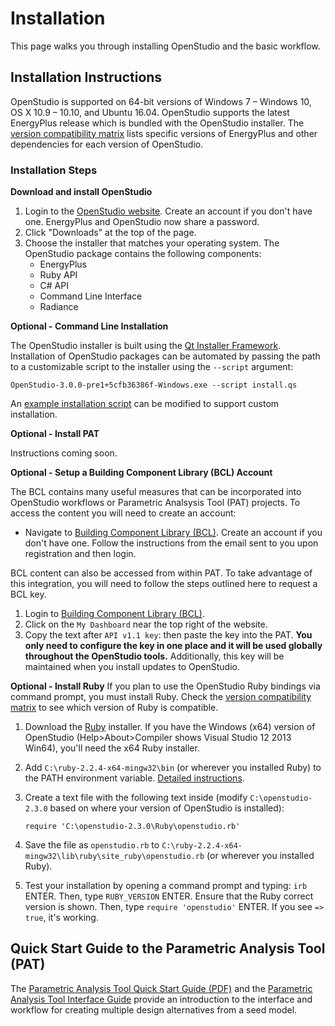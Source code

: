 <h1>Installation</h1>
This page walks you through installing OpenStudio and the basic workflow.

## Installation Instructions

OpenStudio is supported on 64-bit versions of Windows 7 &ndash; Windows 10, OS X 10.9 &ndash; 10.10, and Ubuntu 16.04.
OpenStudio supports the latest EnergyPlus release which is bundled with the OpenStudio installer. The [version compatibility matrix](https://github.com/NREL/OpenStudio/wiki/OpenStudio-Version-Compatibility-Matrix) lists specific versions of EnergyPlus and other dependencies for each version of OpenStudio.

### Installation Steps

__Download and install OpenStudio__

1. Login to the [OpenStudio website](https://www.openstudio.net/downloads). Create an account if you don't have one. EnergyPlus and OpenStudio now share a password.
2. Click "Downloads" at the top of the page.
3. Choose the installer that matches your operating system. The OpenStudio package contains the following components:
    - EnergyPlus
    - Ruby API
    - C# API
    - Command Line Interface
    - Radiance

__Optional - Command Line Installation__

The OpenStudio installer is built using the [Qt Installer Framework](https://doc.qt.io/qtinstallerframework/index.html).  Installation of OpenStudio packages can be automated by passing the path to a customizable script to the installer using the `--script` argument:

```
OpenStudio-3.0.0-pre1+5cfb36386f-Windows.exe --script install.qs
```

An [example installation script](https://raw.githubusercontent.com/NREL/OpenStudio/develop/install.qs) can be modified to support custom installation.

__Optional - Install PAT__

Instructions coming soon.

__Optional - Setup a Building Component Library (BCL) Account__

The BCL contains many useful measures that can be incorporated into OpenStudio workflows or Parametric Analsysis Tool (PAT) projects. To access the content you will need to create an account:

- Navigate to [Building Component Library (BCL)](https://bcl.nrel.gov/). Create an account if you don't have one. Follow the instructions from the email sent to you upon registration and then login.

BCL content can also be accessed from within PAT. To take advantage of this integration, you will need to follow the steps outlined here to request a BCL key.

1. Login to [Building Component Library (BCL)](https://bcl.nrel.gov/).
2. Click on the `My Dashboard` near the top right of the website.
3. Copy the text after `API v1.1 key`: then paste the key into the PAT. __You only need to configure the key in one place and it will be used globally throughout the OpenStudio tools.__ Additionally, this key will be maintained when you install updates to OpenStudio.

__Optional - Install Ruby__
If you plan to use the OpenStudio Ruby bindings via command prompt, you must install Ruby. Check the [version compatibility matrix](https://github.com/NREL/OpenStudio/wiki/OpenStudio-Version-Compatibility-Matrix) to see which version of Ruby is compatible.

1. Download the [Ruby](http://rubyinstaller.org/downloads/) installer.  If you have the Windows (x64) version of OpenStudio (Help>About>Compiler shows Visual Studio 12 2013 Win64), you'll need the x64 Ruby installer.
2. Add `C:\ruby-2.2.4-x64-mingw32\bin` (or wherever you installed Ruby) to the PATH environment variable. [Detailed instructions](http://geekswithblogs.net/renso/archive/2009/10/21/how-to-set-the-windows-path-in-windows-7.aspx).
3. Create a text file with the following text inside (modify `C:\openstudio-2.3.0` based on where your version of OpenStudio is installed):

    ```
    require 'C:\openstudio-2.3.0\Ruby\openstudio.rb'
    ```

4. Save the file as `openstudio.rb` to `C:\ruby-2.2.4-x64-mingw32\lib\ruby\site_ruby\openstudio.rb` (or wherever you installed Ruby).
5. Test your installation by opening a command prompt and typing: `irb` ENTER.  Then, type `RUBY_VERSION` ENTER.  Ensure that the Ruby correct version is shown.  Then, type `require 'openstudio'` ENTER.  If you see `=> true`, it's working.

## Quick Start Guide to the Parametric Analysis Tool (PAT)

The [Parametric Analysis Tool Quick Start Guide (PDF)](img/pdfs/PAT-Quick_Start_Guide.pdf) and the [Parametric Analysis Tool Interface Guide](../reference/parametric_studies.md) provide an introduction to the interface and workflow for creating multiple design alternatives from a seed model.

